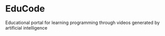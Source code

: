 # EduCode
Educational portal for learning programming through videos generated by artificial intelligence
